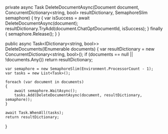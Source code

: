 private async Task DeleteDocumentAsync(Document document, ConcurrentDictionary<string, bool> resultDictionary, SemaphoreSlim semaphore)
{
    try
    {
        var isSuccess = await DeleteDocumentAsync(document);
        resultDictionary.TryAdd(document.ChatGptDocumentId, isSuccess);
    }
    finally
    {
        semaphore.Release();
    }
}

public async Task<IDictionary<string, bool>> DeleteDocuments(IEnumerable<Document> documents)
{
    var resultDictionary = new ConcurrentDictionary<string, bool>();
    if (documents == null || !documents.Any())
        return resultDictionary;

    var semaphore = new SemaphoreSlim(Environment.ProcessorCount - 1);
    var tasks = new List<Task>();

    foreach (var document in documents)
    {
        await semaphore.WaitAsync();
        tasks.Add(DeleteDocumentAsync(document, resultDictionary, semaphore));
    }

    await Task.WhenAll(tasks);
    return resultDictionary;
}
